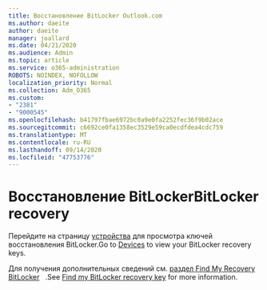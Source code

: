 ```yaml
---
title: Восстановление BitLocker Outlook.com
ms.author: daeite
author: daeite
manager: joallard
ms.date: 04/21/2020
ms.audience: Admin
ms.topic: article
ms.service: o365-administration
ROBOTS: NOINDEX, NOFOLLOW
localization_priority: Normal
ms.collection: Adm_O365
ms.custom:
- "2381"
- "9000545"
ms.openlocfilehash: b41797fbae6972bc0a9e0fa2252fec36f9b02ace
ms.sourcegitcommit: c6692ce0fa1358ec3529e59ca0ecdfdea4cdc759
ms.translationtype: MT
ms.contentlocale: ru-RU
ms.lasthandoff: 09/14/2020
ms.locfileid: "47753776"
---
```

# <a name="bitlocker-recovery"></a><span data-ttu-id="d135a-102">Восстановление BitLocker</span><span class="sxs-lookup"><span data-stu-id="d135a-102">BitLocker recovery</span></span>

<span data-ttu-id="d135a-103">Перейдите на страницу [устройства](https://account.microsoft.com/devices/recoverykey) для просмотра ключей восстановления BitLocker.</span><span class="sxs-lookup"><span data-stu-id="d135a-103">Go to [Devices](https://account.microsoft.com/devices/recoverykey) to view your BitLocker recovery keys.</span></span>

<span data-ttu-id="d135a-104">Для получения дополнительных сведений см. [раздел Find My Recovery BitLocker](https://support.microsoft.com/help/4026181)   .</span><span class="sxs-lookup"><span data-stu-id="d135a-104">See [Find my BitLocker recovery key](https://support.microsoft.com/help/4026181) for more information.</span></span>